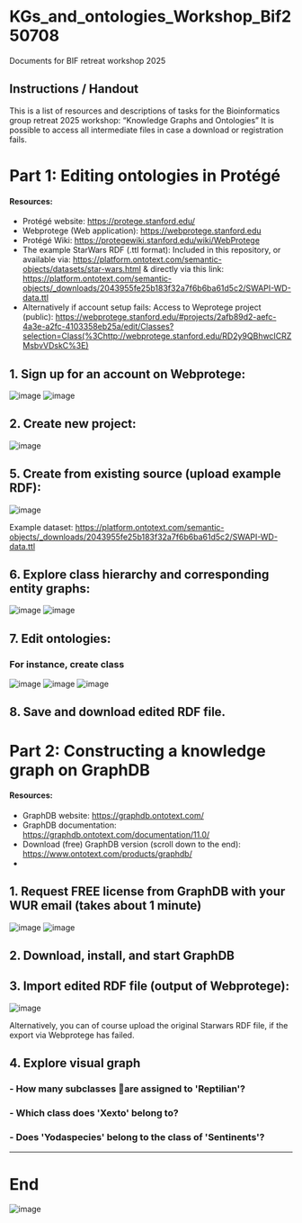 # KGs_and_ontologies_Workshop_Bif250708
Documents for BIF retreat workshop 2025

## Instructions / Handout

This is a list of resources and descriptions of tasks for the Bioinformatics group retreat 2025 workshop: “Knowledge Graphs and Ontologies”
It is possible to access all intermediate files in case a download or registration fails.

# Part 1: Editing ontologies in Protégé 
#### Resources: 
-	Protégé website: https://protege.stanford.edu/ 
-	Webprotege (Web application): https://webprotege.stanford.edu 
-	Protégé Wiki: https://protegewiki.stanford.edu/wiki/WebProtege
-	The example StarWars RDF (.ttl format): Included in this repository, or available via: 
https://platform.ontotext.com/semantic-objects/datasets/star-wars.html & directly via this link: https://platform.ontotext.com/semantic-objects/_downloads/2043955fe25b183f32a7f6b6ba61d5c2/SWAPI-WD-data.ttl 
- Alternatively if account setup fails: Access to Weprotege project (public): https://webprotege.stanford.edu/#projects/2afb89d2-aefc-4a3e-a2fc-4103358eb25a/edit/Classes?selection=Class(%3Chttp://webprotege.stanford.edu/RD2y9QBhwcICRZMsbvVDskC%3E) 

## 1. Sign up for an account on Webprotege:

![image](https://github.com/user-attachments/assets/1b8f554a-9f4a-46e3-a09a-2f17a1b7d025)
![image](https://github.com/user-attachments/assets/263f8be9-3d16-4e8f-8c9c-0fb9c2136f19)



## 2. Create new project:

![image](https://github.com/user-attachments/assets/2fe5e40b-aa00-4444-b49d-8dd265077b37)





## 5. Create from existing source (upload example RDF):

   
![image](https://github.com/user-attachments/assets/1848f059-8094-4b62-8573-622a741dee0c)

Example dataset: https://platform.ontotext.com/semantic-objects/_downloads/2043955fe25b183f32a7f6b6ba61d5c2/SWAPI-WD-data.ttl 

## 6. Explore class hierarchy and corresponding entity graphs:


![image](https://github.com/user-attachments/assets/9f5bad84-c38e-4d82-b73e-f4a0a1ffa618)
![image](https://github.com/user-attachments/assets/a2471504-ad1e-4574-8951-1726130322c6)



## 7. Edit ontologies:
### For instance, create class


![image](https://github.com/user-attachments/assets/f9f1a81a-82f7-4739-a8aa-dd0f299f8051)
![image](https://github.com/user-attachments/assets/54df08f2-3b85-4012-a495-34e947e5ac03)
![image](https://github.com/user-attachments/assets/aac82eec-d745-4662-887e-fa05888ac457)


## 8. Save and download edited RDF file.



# Part 2: Constructing a knowledge graph on GraphDB
#### Resources: 

- GraphDB website: https://graphdb.ontotext.com/
- GraphDB documentation: https://graphdb.ontotext.com/documentation/11.0/
- Download (free) GraphDB version (scroll down to the end): https://www.ontotext.com/products/graphdb/
- 

## 1. Request FREE license from GraphDB with your WUR email (takes about 1 minute)


![image](https://github.com/user-attachments/assets/21c37640-4b2e-4710-baa7-864749dea2dd)
![image](https://github.com/user-attachments/assets/cdc192c5-d4d6-419e-a08b-3d1fb39c7944)


## 2. Download, install, and start GraphDB

## 3. Import edited RDF file (output of Webprotege):

![image](https://github.com/user-attachments/assets/69d11f44-9507-460c-b4f5-4e3c313c24fb)

Alternatively, you can of course upload the original Starwars RDF file, if the export via Webprotege has failed.

## 4. Explore visual graph 

### - How many subclasses are assigned to 'Reptilian'?

### - Which class does 'Xexto' belong to?

### - Does 'Yodaspecies' belong to the class of 'Sentinents'?




___________________________________
# End




![image](https://github.com/user-attachments/assets/b3c4a23f-9420-4567-99c5-022d942760ed)

